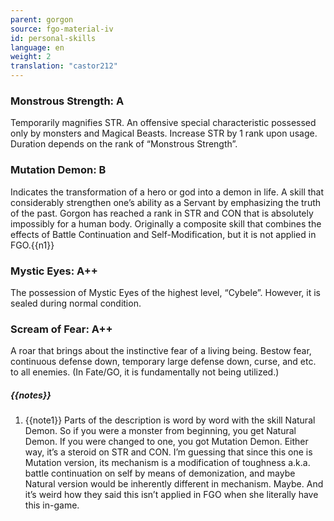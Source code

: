 ```yaml
---
parent: gorgon
source: fgo-material-iv
id: personal-skills
language: en
weight: 2
translation: "castor212"
---
```


### Monstrous Strength: A

Temporarily magnifies STR. An offensive special characteristic possessed only by monsters and Magical Beasts.
Increase STR by 1 rank upon usage. Duration depends on the rank of “Monstrous Strength”.

### Mutation Demon: B

Indicates the transformation of a hero or god into a demon in life. A skill that considerably strengthen one’s ability as a Servant by emphasizing the truth of the past.
Gorgon has reached a rank in STR and CON that is absolutely impossibly for a human body.
Originally a composite skill that combines the effects of Battle Continuation and Self-Modification, but it is not applied in FGO.{{n1}}

### Mystic Eyes: A++

The possession of Mystic Eyes of the highest level, “Cybele”.
However, it is sealed during normal condition.

### Scream of Fear: A++

A roar that brings about the instinctive fear of a living being. Bestow fear, continuous defense down, temporary large defense down, curse, and etc. to all enemies.
(In Fate/GO, it is fundamentally not being utilized.)

##### {{notes}}

1. {{note1}} Parts of the description is word by word with the skill Natural Demon. So if you were a monster from beginning, you get Natural Demon. If you were changed to one, you got Mutation Demon. Either way, it’s a steroid on STR and CON. I’m guessing that since this one is Mutation version, its mechanism is a modification of toughness a.k.a. battle continuation on self by means of demonization, and maybe Natural version would be inherently different in mechanism. Maybe. And it’s weird how they said this isn’t applied in FGO when she literally have this in-game.
